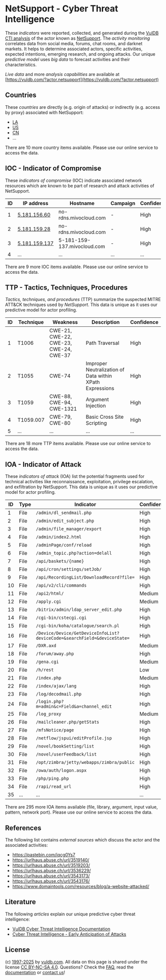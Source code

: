 # NetSupport - Cyber Threat Intelligence

These _indicators_ were reported, collected, and generated during the [VulDB CTI analysis](https://vuldb.com/?kb.cti) of the actor known as [NetSupport](https://vuldb.com/?actor.netsupport). The _activity monitoring_ correlates data from social media, forums, chat rooms, and darknet markets. It helps to determine associated actors, specific activities, expected intentions, emerging research, and ongoing attacks. Our unique _predictive model_ uses _big data_ to forecast activities and their characteristics.

_Live data_ and more _analysis capabilities_ are available at [https://vuldb.com/?actor.netsupport](https://vuldb.com/?actor.netsupport)

## Countries

These _countries_ are directly (e.g. origin of attacks) or indirectly (e.g. access by proxy) associated with NetSupport:

* [LA](https://vuldb.com/?country.la)
* [US](https://vuldb.com/?country.us)
* [CN](https://vuldb.com/?country.cn)
* ...

There are 10 more country items available. Please use our online service to access the data.

## IOC - Indicator of Compromise

These _indicators of compromise_ (IOC) indicate associated network resources which are known to be part of research and attack activities of NetSupport.

ID | IP address | Hostname | Campaign | Confidence
-- | ---------- | -------- | -------- | ----------
1 | [5.181.156.60](https://vuldb.com/?ip.5.181.156.60) | no-rdns.mivocloud.com | - | High
2 | [5.181.159.28](https://vuldb.com/?ip.5.181.159.28) | no-rdns.mivocloud.com | - | High
3 | [5.181.159.137](https://vuldb.com/?ip.5.181.159.137) | 5-181-159-137.mivocloud.com | - | High
4 | ... | ... | ... | ...

There are 9 more IOC items available. Please use our online service to access the data.

## TTP - Tactics, Techniques, Procedures

_Tactics, techniques, and procedures_ (TTP) summarize the suspected MITRE ATT&CK techniques used by _NetSupport_. This data is unique as it uses our predictive model for actor profiling.

ID | Technique | Weakness | Description | Confidence
-- | --------- | -------- | ----------- | ----------
1 | T1006 | CWE-21, CWE-22, CWE-23, CWE-24, CWE-37 | Path Traversal | High
2 | T1055 | CWE-74 | Improper Neutralization of Data within XPath Expressions | High
3 | T1059 | CWE-88, CWE-94, CWE-1321 | Argument Injection | High
4 | T1059.007 | CWE-79, CWE-80 | Basic Cross Site Scripting | High
5 | ... | ... | ... | ...

There are 18 more TTP items available. Please use our online service to access the data.

## IOA - Indicator of Attack

These _indicators of attack_ (IOA) list the potential fragments used for technical activities like reconnaissance, exploitation, privilege escalation, and exfiltration by NetSupport. This data is unique as it uses our predictive model for actor profiling.

ID | Type | Indicator | Confidence
-- | ---- | --------- | ----------
1 | File | `/admin/dl_sendmail.php` | High
2 | File | `/admin/edit_subject.php` | High
3 | File | `/admin/file_manager/export` | High
4 | File | `/admin/index2.html` | High
5 | File | `/adminPage/conf/reload` | High
6 | File | `/admin_topic.php?action=delall` | High
7 | File | `/api/baskets/{name}` | High
8 | File | `/api/cron/settings/setJob/` | High
9 | File | `/api/RecordingList/DownloadRecord?file=` | High
10 | File | `/api/v2/cli/commands` | High
11 | File | `/api2/html/` | Medium
12 | File | `/apply.cgi` | Medium
13 | File | `/bitrix/admin/ldap_server_edit.php` | High
14 | File | `/cgi-bin/cstecgi.cgi` | High
15 | File | `/cgi-bin/koha/catalogue/search.pl` | High
16 | File | `/Device/Device/GetDeviceInfoList?deviceCode=&searchField=&deviceState=` | High
17 | File | `/DXR.axd` | Medium
18 | File | `/forum/away.php` | High
19 | File | `/gena.cgi` | Medium
20 | File | `/h/rest` | Low
21 | File | `/index.php` | Medium
22 | File | `/index/ajax/lang` | High
23 | File | `/log/decodmail.php` | High
24 | File | `/login.php?m=admin&c=Field&a=channel_edit` | High
25 | File | `/log_proxy` | Medium
26 | File | `/mailcleaner.php/getStats` | High
27 | File | `/mfsNotice/page` | High
28 | File | `/netflow/jspui/editProfile.jsp` | High
29 | File | `/novel/bookSetting/list` | High
30 | File | `/novel/userFeedback/list` | High
31 | File | `/opt/zimbra/jetty/webapps/zimbra/public` | High
32 | File | `/owa/auth/logon.aspx` | High
33 | File | `/php/ping.php` | High
34 | File | `/rapi/read_url` | High
35 | ... | ... | ...

There are 295 more IOA items available (file, library, argument, input value, pattern, network port). Please use our online service to access the data.

## References

The following list contains _external sources_ which discuss the actor and the associated activities:

* https://pastebin.com/iqcg0Ys7
* https://urlhaus.abuse.ch/url/3519140/
* https://urlhaus.abuse.ch/url/3519203/
* https://urlhaus.abuse.ch/url/3536229/
* https://urlhaus.abuse.ch/url/3543173/
* https://urlhaus.abuse.ch/url/3543176/
* https://www.domaintools.com/resources/blog/a-website-attacked/

## Literature

The following _articles_ explain our unique predictive cyber threat intelligence:

* [VulDB Cyber Threat Intelligence Documentation](https://vuldb.com/?kb.cti)
* [Cyber Threat Intelligence - Early Anticipation of Attacks](https://www.scip.ch/en/?labs.20201022)

## License

(c) [1997-2025](https://vuldb.com/?kb.changelog) by [vuldb.com](https://vuldb.com/?kb.about). All data on this page is shared under the license [CC BY-NC-SA 4.0](https://creativecommons.org/licenses/by-nc-sa/4.0/). Questions? Check the [FAQ](https://vuldb.com/?kb.faq), read the [documentation](https://vuldb.com/?kb) or [contact us](https://vuldb.com/?contact)!
